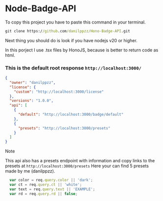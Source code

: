 # Node-Badge-API

To copy this project you have to paste this command in your terminal.
```cmd
git clone https://github.com/danilppzz/Hono-Badge-API.git
```
Next thing you should do is look if you have nodejs v20 or higher.

In this porject I use .tsx files by HonoJS, because is better to return code as html.


### This is the default root response ```http://localhost:3000/```
```json
{
  "owner": "danilppzz",
  "license": {
    "custom": "http://localhost:3000/license"
  },
  "versions": "1.0.0",
  "api": [
    {
      "default": "http://localhost:3000/badge/default"
    },
    {
      "presets": "http://localhost:3000/presets"
    }
  ]
}
```


> [!NOTE]
> This api also has a presets endpoint with information and copy links to the presets at ```http://localhost:3000/presets```
> Here your can find 5 presets made by me (danilppzz).

```js
  var color = req.query.color || 'dark';
  var ct = req.query.ct || 'white';
  var text = req.query.text || 'EXAMPLE';
  var rd = req.query.rd || false;
```
